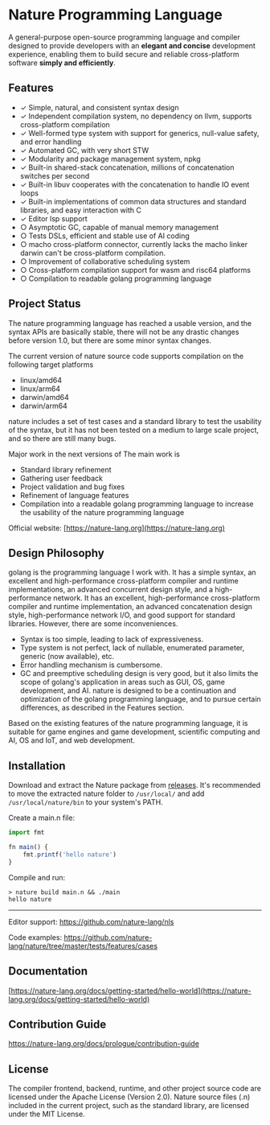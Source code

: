 # Nature Programming Language

A general-purpose open-source programming language and compiler designed to provide developers with an **elegant and concise** development experience, enabling them to build secure and reliable cross-platform software **simply and efficiently**.


## Features

- ✓ Simple, natural, and consistent syntax design
- ✓ Independent compilation system, no dependency on llvm, supports cross-platform compilation
- ✓ Well-formed type system with support for generics, null-value safety, and error handling
- ✓ Automated GC, with very short STW
- ✓ Modularity and package management system, npkg
- ✓ Built-in shared-stack concatenation, millions of concatenation switches per second
- ✓ Built-in libuv cooperates with the concatenation to handle IO event loops
- ✓ Built-in implementations of common data structures and standard libraries, and easy interaction with C
- ✓ Editor lsp support
- ○ Asymptotic GC, capable of manual memory management
- ○ Tests DSLs, efficient and stable use of AI coding
- ○ macho cross-platform connector, currently lacks the macho linker darwin can't be cross-platform compilation.
- ○ Improvement of collaborative scheduling system
- ○ Cross-platform compilation support for wasm and risc64 platforms
- ○ Compilation to readable golang programming language

## Project Status

The nature programming language has reached a usable version, and the syntax APIs are basically stable, there will not be any drastic changes before version 1.0, but there are some minor syntax changes.

The current version of nature source code supports compilation on the following target platforms
- linux/amd64
- linux/arm64
- darwin/amd64
- darwin/arm64

nature includes a set of test cases and a standard library to test the usability of the syntax, but it has not been tested on a medium to large scale project, and so there are still many bugs.

Major work in the next versions of The main work is
- Standard library refinement
- Gathering user feedback
- Project validation and bug fixes
- Refinement of language features
- Compilation into a readable golang programming language to increase the usability of the nature programming language

Official website: [https://nature-lang.org](https://nature-lang.org)

## Design Philosophy

golang is the programming language I work with. It has a simple syntax, an excellent and high-performance cross-platform compiler and runtime implementations, an advanced concurrent design style, and a high-performance network. It has an excellent, high-performance cross-platform compiler and runtime implementation, an advanced concatenation design style, high-performance network I/O, and good support for standard libraries. However, there are some inconveniences.

- Syntax is too simple, leading to lack of expressiveness.
- Type system is not perfect, lack of nullable, enumerated parameter, generic (now available), etc.
- Error handling mechanism is cumbersome.
- GC and preemptive scheduling design is very good, but it also limits the scope of golang's application in areas such as GUI, OS, game development, and AI. nature is designed to be a continuation and optimization of the golang programming language, and to pursue certain differences, as described in the Features section.

Based on the existing features of the nature programming language, it is suitable for game engines and game development, scientific computing and AI, OS and IoT, and web development.


## Installation

Download and extract the Nature package from [releases](https://github.com/nature-lang/nature/releases). It's recommended to move the extracted nature folder to `/usr/local/` and add `/usr/local/nature/bin` to your system's PATH.

Create a main.n file:

```js
import fmt

fn main() {
    fmt.printf('hello nature')
}
```

Compile and run:

```
> nature build main.n && ./main
hello nature
```

---

Editor support: https://github.com/nature-lang/nls

Code examples: https://github.com/nature-lang/nature/tree/master/tests/features/cases

## Documentation

[https://nature-lang.org/docs/getting-started/hello-world](https://nature-lang.org/docs/getting-started/hello-world)

## Contribution Guide

https://nature-lang.org/docs/prologue/contribution-guide

## License

The compiler frontend, backend, runtime, and other project source code are licensed under the Apache License (Version 2.0). Nature source files (.n) included in the current project, such as the standard library, are licensed under the MIT License.